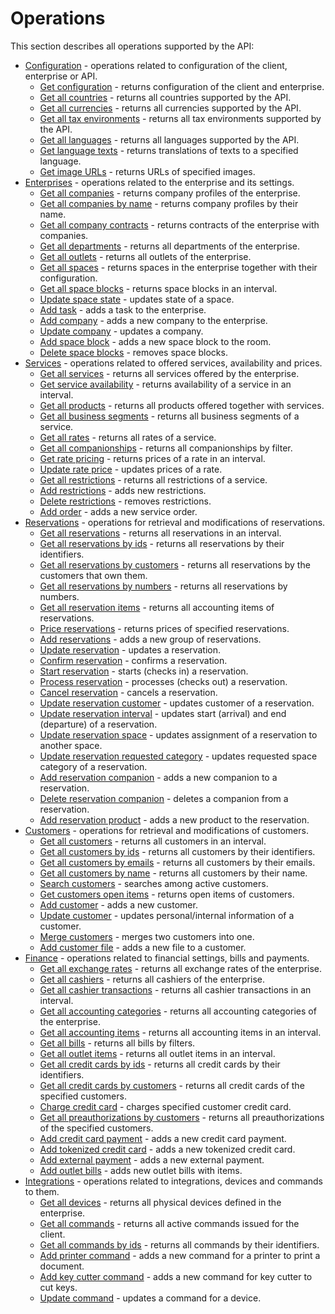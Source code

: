 # Operations

This section describes all operations supported by the API:

* [Configuration](configuration.md) - operations related to configuration of the client, enterprise or API.
  * [Get configuration](configuration.md#get-configuration) - returns configuration of the client and enterprise.
  * [Get all countries](configuration.md#get-all-countries) - returns all countries supported by the API.
  * [Get all currencies](configuration.md#get-all-currencies) - returns all currencies supported by the API.
  * [Get all tax environments](configuration.md#get-all-taxenvironments) - returns all tax environments supported by the API.
  * [Get all languages](configuration.md#get-all-languages) - returns all languages supported by the API.
  * [Get language texts](configuration.md#get-language-texts) - returns translations of texts to a specified language.
  * [Get image URLs](configuration.md#get-image-urls) - returns URLs of specified images.
* [Enterprises](enterprises.md) - operations related to the enterprise and its settings.
  * [Get all companies](enterprises.md#get-all-companies) - returns company profiles of the enterprise.
  * [Get all companies by name](enterprises.md#get-all-companies-by-name) - returns company profiles by their name.
  * [Get all company contracts](enterprises.md#get-all-company-contracts) - returns contracts of the enterprise with companies.
  * [Get all departments](enterprises.md#get-all-departments) - returns all departments of the enterprise.
  * [Get all outlets](enterprises.md#get-all-outlets) - returns all outlets of the enterprise.
  * [Get all spaces](enterprises.md#get-all-spaces) - returns spaces in the enterprise together with their configuration.
  * [Get all space blocks](enterprises.md#get-all-space-blocks) - returns space blocks in an interval.
  * [Update space state](enterprises.md#update-space-state) - updates state of a space.
  * [Add task](enterprises.md#add-task) - adds a task to the enterprise.
  * [Add company](enterprises.md#add-company) - adds a new company to the enterprise.
  * [Update company](enterprises.md#update-company) - updates a company.
  * [Add space block](enterprises.md#add-space-block) - adds a new space block to the room.
  * [Delete space blocks](enterprises.md#delete-space-blocks) - removes space blocks. 
* [Services](services.md) - operations related to offered services, availability and prices.
  * [Get all services](services.md#get-all-services) - returns all services offered by the enterprise.
  * [Get service availability](services.md#get-service-availability) - returns availability of a service in an interval.
  * [Get all products](services.md#get-all-products) - returns all products offered together with services.
  * [Get all business segments](services.md#get-all-business-segments) - returns all business segments of a service.
  * [Get all rates](services.md#get-all-rates) - returns all rates of a service.
  * [Get all companionships](services.md#get-all-companionships) - returns all companionships by filter.
  * [Get rate pricing](services.md#get-rate-pricing) - returns prices of a rate in an interval.
  * [Update rate price](services.md#update-rate-price) - updates prices of a rate.
  * [Get all restrictions](services.md#get-all-restrictions) - returns all restrictions of a service.
  * [Add restrictions](services.md#add-restrictions) - adds new restrictions.
  * [Delete restrictions](services.md#delete-restrictions) - removes restrictions.
  * [Add order](services.md#add-order) - adds a new service order.
* [Reservations](reservations.md) - operations for retrieval and modifications of reservations.
  * [Get all reservations](reservations.md#get-all-reservations) - returns all reservations in an interval.
  * [Get all reservations by ids](reservations.md#get-all-reservations-by-ids) - returns all reservations by their identifiers.
  * [Get all reservations by customers](reservations.md#get-all-reservations-by-customers) - returns all reservations by the customers that own them.
  * [Get all reservations by numbers](reservations.md#get-all-reservations-by-numbers) - returns all reservations by numbers.
  * [Get all reservation items](reservations.md#get-all-reservation-items) - returns all accounting items of reservations. 
  * [Price reservations](reservations.md#price-reservations) - returns prices of specified reservations.
  * [Add reservations](reservations.md#add-reservations) - adds a new group of reservations.
  * [Update reservation](reservations.md#update-reservation) - updates a reservation.
  * [Confirm reservation](reservations.md#confirm-reservation) - confirms a reservation.
  * [Start reservation](reservations.md#start-reservation) - starts \(checks in\) a reservation.
  * [Process reservation](reservations.md#process-reservation) - processes \(checks out\) a reservation.
  * [Cancel reservation](reservations.md#cancel-reservation) - cancels a reservation.
  * [Update reservation customer](reservations.md#update-reservation-customer) - updates customer of a reservation.
  * [Update reservation interval](reservations.md#update-reservation-interval) - updates start \(arrival\) and end \(departure\) of a reservation.
  * [Update reservation space](reservations.md#update-reservation-space) - updates assignment of a reservation to another space.
  * [Update reservation requested category](reservations.md#update-reservation-requested-category) - updates requested space category of a reservation.
  * [Add reservation companion](reservations.md#add-reservation-companion) - adds a new companion to a reservation.
  * [Delete reservation companion](reservations.md#delete-reservation-companion) - deletes a companion from a reservation.
  * [Add reservation product](reservations.md#add-reservation-product) - adds a new product to the reservation.
* [Customers](customers.md) - operations for retrieval and modifications of customers.
  * [Get all customers](customers.md#get-all-customers) - returns all customers in an interval.
  * [Get all customers by ids](customers.md#get-all-customers-by-ids) - returns all customers by their identifiers.
  * [Get all customers by emails](customers.md#get-all-customers-by-emails) - returns all customers by their emails.
  * [Get all customers by name](customers.md#get-all-customers-by-name) - returns all customers by their name.
  * [Search customers](customers.md#search-customers) - searches among active customers.
  * [Get customers open items](customers.md#get-customers-open-items) - returns open items of customers.
  * [Add customer](customers.md#add-customer) - adds a new customer.
  * [Update customer](customers.md#update-customer) - updates personal/internal information of a customer.
  * [Merge customers](customers.md#merge-customers) - merges two customers into one.
  * [Add customer file](customers.md#add-customer-file) - adds a new file to a customer.
* [Finance](finance.md) - operations related to financial settings, bills and payments.
  * [Get all exchange rates](finance.md#get-all-exchange-rates) - returns all exchange rates of the enterprise.
  * [Get all cashiers](finance.md#get-all-cashiers) - returns all cashiers of the enterprise.
  * [Get all cashier transactions](finance.md#get-all-cashier-transactions) - returns all cashier transactions in an interval.
  * [Get all accounting categories](finance.md#get-all-accounting-categories) - returns all accounting categories of the enterprise.
  * [Get all accounting items](finance.md#get-all-accounting-items) - returns all accounting items in an interval.
  * [Get all bills](finance.md#get-all-bills) - returns all bills by filters.
  * [Get all outlet items](finance.md#get-all-outlet-items) - returns all outlet items in an interval.
  * [Get all credit cards by ids](finance.md#get-all-credit-cards-by-ids) - returns all credit cards by their identifiers.
  * [Get all credit cards by customers](finance.md#get-all-credit-cards-by-customers) - returns all credit cards of the specified customers.
  * [Charge credit card](finance.md#charge-credit-card) - charges specified customer credit card.
  * [Get all preauthorizations by customers](finance.md#get-all-preauthorizations-by-customers) - returns all preauthorizations of the specified customers.
  * [Add credit card payment](finance.md#add-credit-card-payment) - adds a new credit card payment.
  * [Add tokenized credit card](finance.md#add-tokenized-credit-card) - adds a new tokenized credit card.
  * [Add external payment](finance.md#add-external-payment) - adds a new external payment.
  * [Add outlet bills](finance.md#add-outlet-bills) - adds new outlet bills with items.
* [Integrations](integrations.md) - operations related to integrations, devices and commands to them.
  * [Get all devices](integrations.md#get-all-devices) - returns all physical devices defined in the enterprise.
  * [Get all commands](integrations.md#get-all-commands) - returns all active commands issued for the client.
  * [Get all commands by ids](integrations.md#get-all-commands-by-ids) - returns all commands by their identifiers.
  * [Add printer command](integrations.md#add-printer-command) - adds a new command for a printer to print a document.
  * [Add key cutter command](integrations.md#add-key-cutter-command) - adds a new command for key cutter to cut keys.
  * [Update command](integrations.md#update-command) - updates a command for a device.

